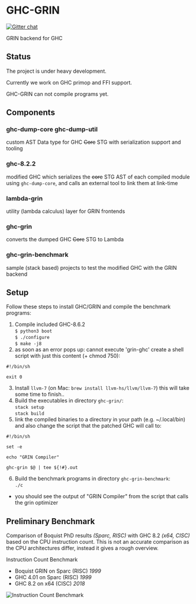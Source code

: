# GHC-GRIN

[![Gitter chat](https://badges.gitter.im/grin-tech/grin.png)](https://gitter.im/Grin-Development/Lobby)


GRIN backend for GHC

## Status

The project is under heavy development.

Currently we work on GHC primop and FFI support.

GHC-GRIN can not compile programs yet. 

## Components

### ghc-dump-core ghc-dump-util
custom AST Data type for GHC ~~Core~~ STG with serialization support and tooling

### ghc-8.2.2
modified GHC which serializes the ~~core~~ STG AST of each compiled module using `ghc-dump-core`, and calls an external tool to link them at link-time

### lambda-grin
utility (lambda calculus) layer for GRIN frontends

### ghc-grin
converts the dumped GHC ~~Core~~ STG to Lambda

### ghc-grin-benchmark
sample (stack based) projects to test the modified GHC with the GRIN backend

## Setup

Follow these steps to install GHC/GRIN and compile the benchmark programs:

1. Compile included GHC-8.6.2  
  `$ python3 boot`  
  `$ ./configure`  
  `$ make -j8`
2. as soon as an error pops up: cannot execute 'grin-ghc'
   create a shell script with just this content (+ chmod 750):
```
#!/bin/sh

exit 0
```
3. Install `llvm-7` (on Mac: `brew install llvm-hs/llvm/llvm-7`)
  this will take some time to finish..
4. Build the executables in directory `ghc-grin/`:  
  `stack setup`  
  `stack build`
5. link the compiled binaries to a directory in your path (e.g. ~/.local/bin)
   and also change the script that the patched GHC will call to:
```
#!/bin/sh

set -e

echo "GRIN Compiler"

ghc-grin $@ | tee ${!#}.out
```
6. Build the benchmark programs in directory `ghc-grin-benchmark`:  
   `./c`  
  - you should see the output of "GRIN Compiler" from the script that calls the grin optimizer


## Preliminary Benchmark

Comparison of Boquist PhD results *(Sparc, RISC)* with GHC 8.2 *(x64, CISC)* based on the CPU instruction count.
This is not an accurate comparison as the CPU architectures differ, instead it gives a rough overview.

Instruction Count Benchmark
- Boquist GRIN on Sparc (RISC) *1999*
- GHC 4.01 on Sparc (RISC) *1999*
- GHC 8.2 on x64 (CISC) *2018*

![Instruction Count Benchmark](boq-grin-ghc-inst-count.png)
